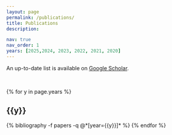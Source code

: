 ```yaml
---
layout: page
permalink: /publications/
title: Publications
description: 

nav: true
nav_order: 1
years: [2025,2024, 2023, 2022, 2021, 2020]
---
```


<!-- _pages/publications.md -->

<!-- Bibsearch Feature -->


<div class="publications">


<p>An up-to-date list is available on <a href="https://scholar.google.com/citations?user=11025211AAAAJ&hl=en">Google Scholar</a>.</p>
<br>

{% for y in page.years %}
  <h2 class="year">{{y}}</h2>
  {% bibliography -f papers -q @*[year={{y}}]* %}
{% endfor %}

</div>